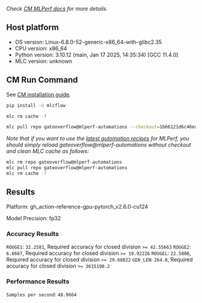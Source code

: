 *Check [CM MLPerf docs](https://docs.mlcommons.org/inference) for more details.*

## Host platform

* OS version: Linux-6.8.0-52-generic-x86_64-with-glibc2.35
* CPU version: x86_64
* Python version: 3.10.12 (main, Jan 17 2025, 14:35:34) [GCC 11.4.0]
* MLC version: unknown

## CM Run Command

See [CM installation guide](https://docs.mlcommons.org/inference/install/).

```bash
pip install -U mlcflow

mlc rm cache -f

mlc pull repo gateoverflow@mlperf-automations --checkout=1b66121d6c46ea0742eeff9b502f0c20e7a9883a


```
*Note that if you want to use the [latest automation recipes](https://docs.mlcommons.org/inference) for MLPerf,
 you should simply reload gateoverflow@mlperf-automations without checkout and clean MLC cache as follows:*

```bash
mlc rm repo gateoverflow@mlperf-automations
mlc pull repo gateoverflow@mlperf-automations
mlc rm cache -f

```

## Results

Platform: gh_action-reference-gpu-pytorch_v2.6.0-cu124

Model Precision: fp32

### Accuracy Results 
`ROUGE1`: `32.2581`, Required accuracy for closed division `>= 42.55663`
`ROUGE2`: `6.6667`, Required accuracy for closed division `>= 19.92226`
`ROUGEL`: `22.5806`, Required accuracy for closed division `>= 29.68822`
`GEN_LEN`: `264.0`, Required accuracy for closed division `>= 3615190.2`

### Performance Results 
`Samples per second`: `48.9664`
